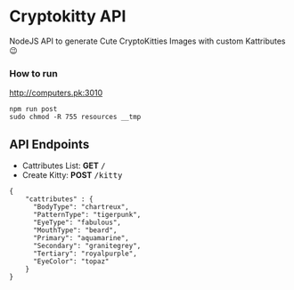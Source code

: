 # Cryptokitty API
NodeJS API to generate Cute CryptoKitties Images with custom Kattributes 😉

### How to run
<a href="http://computers.pk:3010">http://computers.pk:3010</a>

```shell
npm run post
sudo chmod -R 755 resources __tmp
```
API Endpoints
-----------
- Cattributes List: <b>GET</b> <tt>/</tt>
- Create Kitty: <b>POST</b> <tt>/kitty</tt>
```
{
    "cattributes" : {
      "BodyType": "chartreux",
      "PatternType": "tigerpunk",
      "EyeType": "fabulous",
      "MouthType": "beard",
      "Primary": "aquamarine",
      "Secondary": "granitegrey",
      "Tertiary": "royalpurple",
      "EyeColor": "topaz"
    }
}
```
